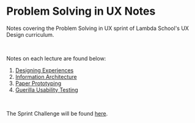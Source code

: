 # Problem Solving in UX Notes

Notes covering the Problem Solving in UX sprint of Lambda School's UX Design curriculum.

<br>

Notes on each lecture are found below:

1. [Designing Experiences](./lecture_notes/lecture1.md)  
2. [Information Architecture](./lecture_notes/lecture2.md)  
3. [Paper Prototyping](./lecture_notes/lecture3.md)  
4. [Guerilla Usability Testing](./lecture_notes/lecture4.md)

<br>

The Sprint Challenge will be found [here](https://docs.google.com/document/d/10E-0PkSo2A8iHF3FjqU7c9RFt9hpJRqZpRDsjVmgCLk/edit?usp=sharing).